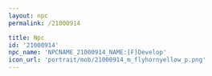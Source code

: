 ```yaml
---
layout: npc
permalink: /21000914

title: Npc
id: '21000914'
npc_name: 'NPCNAME_21000914_NAME:[F]Develop'
icon_url: 'portrait/mob/21000914_m_flyhornyellow_p.png'
---
```

